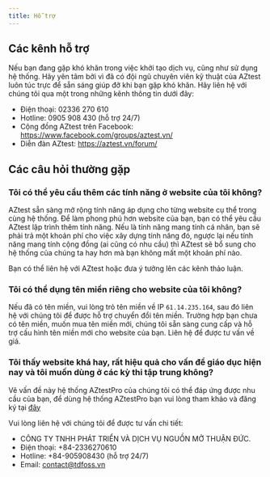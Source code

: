 ```yaml
---
title: Hỗ trợ
---
```


## Các kênh hỗ trợ

Nếu bạn đang gặp khó khăn trong việc khởi tạo dịch vụ, cũng như sử dụng hệ thống. Hãy yên tâm bởi vì đã có đội ngũ chuyên viên kỹ thuật của AZtest luôn túc trực để sẵn sáng giúp đỡ khi bạn gặp khó khăn. Hãy liên hệ với chúng tôi qua một trong những kênh thông tin dưới đây:

- Điện thoại: 02336 270 610
- Hotline: 0905 908 430 (hỗ trợ 24/7)
- Cộng đồng AZtest trên Facebook: https://www.facebook.com/groups/aztest.vn/
- Diễn đàn AZtest: https://aztest.vn/forum/

## Các câu hỏi thường gặp

### Tôi có thể yêu cầu thêm các tính năng ở website của tôi không?

AZtest sẵn sàng mở rộng tính năng áp dụng cho từng website cụ thể trong cùng hệ thống. Để làm phong phú hơn website của bạn, bạn có thể yêu cầu AZtest lập trình thêm tính năng. Nếu là tính năng mang tính cá nhân, bạn sẽ phải trả một khoản phí cho việc xây dựng tính năng đó, ngược lại nếu tính năng mang tính cộng đồng (ai cũng có nhu cầu) thì AZtest sẽ bổ sung cho hệ thống của chúng ta hay hơn mà bạn không mất một khoản phí nào.

Bạn có thể liên hệ với AZtest hoặc đưa ý tưởng lên các kênh thảo luận.

### Tôi có thể dụng tên miền riêng cho website của tôi không?

Nếu đã có tên miền, vui lòng trỏ tên miền về IP `61.14.235.164`, sau đó liên hệ với chúng tôi để được hỗ trợ chuyển đổi tên miền.
Trường hợp bạn chưa có tên miền, muốn mua tên miền mới, chúng tôi sẵn sàng cung cấp và hỗ trợ cấu hình tên miền mới cho website của bạn. Liên hệ để được tư vấn về giá.

### Tôi thấy website khá hay, rất hiệu quả cho vấn đề giáo dục hiện nay và tôi muốn dùng ở các kỳ thi tập trung không? 

Vê vấn đề này hệ thống AZtestPro của chúng tôi có thể đáp ứng được nhu cầu của bạn, để dùng hệ thống AZtestPro bạn vui lòng tham khảo và đăng ký tại [đây](https://aztest.vn/aztestpro-he-thong-thi-trac-nghiem-tap-trung.html)

Vui lòng liên hệ với chúng tôi để được tư vấn chi tiết:

- CÔNG TY TNHH PHÁT TRIỂN VÀ DỊCH VỤ NGUỒN MỞ THUẬN ĐỨC.
- Điện thoại: +84-2336270610
- Hotline: +84-905908430 (hỗ trợ 24/7)
- Email: contact@tdfoss.vn